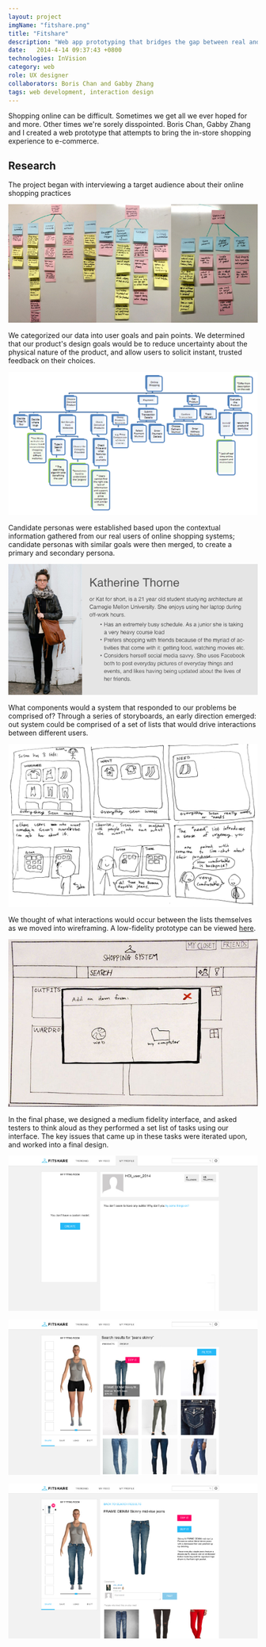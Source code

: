 ```yaml
---
layout: project
imgName: "fitshare.png"
title: "Fitshare"
description: "Web app prototyping that bridges the gap between real and online shopping."
date:   2014-4-14 09:37:43 +0800
technologies: InVision 
category: web
role: UX designer
collaborators: Boris Chan and Gabby Zhang
tags: web development, interaction design
---
```


Shopping online can be difficult. Sometimes we get all we ever hoped for and more. Other times we're sorely disspointed. 
Boris Chan, Gabby Zhang and I created a web prototype that attempts to bring the in-store shopping experience to e-commerce.

Research
---------

The project began with interviewing a target audience about their online shopping practices

![Alt](/img/fitshare/waad.jpg)

We categorized our data into user goals and pain points. We determined that our product's design goals would be to reduce uncertainty about the physical nature of the product, and allow users to solicit instant, trusted feedback on their choices.

![Alt](/img/fitshare/designmodel.jpg)

Candidate personas were established based upon the contextual information gathered from our real users of online shopping systems; candidate personas with similar goals were then merged, to create a primary and secondary persona.

![Alt](/img/fitshare/persona.png)

What components would a system that responded to our problems be comprised of? Through a series of storyboards, an early direction emerged: out system could be comprised of a set of lists that would drive interactions between different users.

![Alt](/img/fitshare/storyboard.jpg)

We thought of what interactions would occur between the lists themselves as we moved into wireframing. A low-fidelity prototype can be viewed <a href="http://invis.io/KF1JX1G7B">here</a>.

![Alt](/img/fitshare/paperprototype.jpg)

In the final phase, we designed a medium fidelity interface, and asked testers to think aloud as they performed a set list of tasks using our interface. The key issues that came up in these tasks were iterated upon, and worked into a final design.

![Alt](/img/fitshare/final1.jpg)

![Alt](/img/fitshare/final2.jpg)

![Alt](/img/fitshare/final3.jpg)






